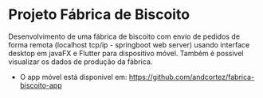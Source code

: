 # Projeto Fábrica de Biscoito
Desenvolvimento de uma fábrica de biscoito com envio de pedidos de forma remota (localhost tcp/ip - springboot web server) usando interface desktop em javaFX e Flutter para dispositivo móvel. Também é possivel visualizar os dados de produção da fábrica.
- O app móvel está disponivel em: https://github.com/andcortez/fabrica-biscoito-app
